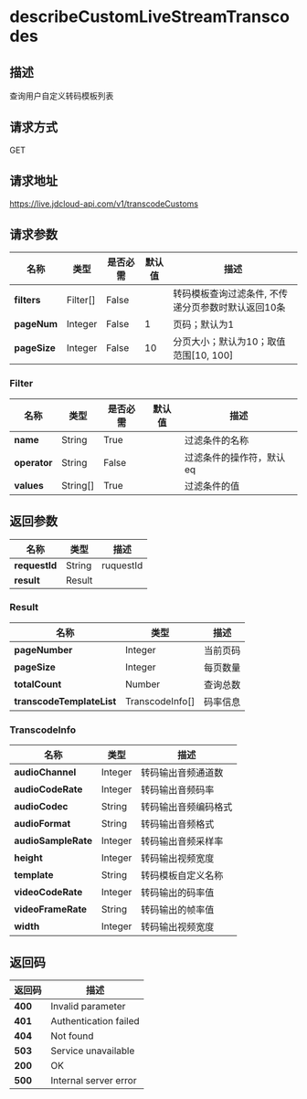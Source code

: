 # describeCustomLiveStreamTranscodes


## 描述
查询用户自定义转码模板列表

## 请求方式
GET

## 请求地址
https://live.jdcloud-api.com/v1/transcodeCustoms


## 请求参数
|名称|类型|是否必需|默认值|描述|
|---|---|---|---|---|
|**filters**|Filter[]|False| |转码模板查询过滤条件, 不传递分页参数时默认返回10条|
|**pageNum**|Integer|False|1|页码；默认为1|
|**pageSize**|Integer|False|10|分页大小；默认为10；取值范围[10, 100]|

### Filter
|名称|类型|是否必需|默认值|描述|
|---|---|---|---|---|
|**name**|String|True| |过滤条件的名称|
|**operator**|String|False| |过滤条件的操作符，默认eq|
|**values**|String[]|True| |过滤条件的值|

## 返回参数
|名称|类型|描述|
|---|---|---|
|**requestId**|String|ruquestId|
|**result**|Result| |

### Result
|名称|类型|描述|
|---|---|---|
|**pageNumber**|Integer|当前页码|
|**pageSize**|Integer|每页数量|
|**totalCount**|Number|查询总数|
|**transcodeTemplateList**|TranscodeInfo[]|码率信息|
### TranscodeInfo
|名称|类型|描述|
|---|---|---|
|**audioChannel**|Integer|转码输出音频通道数|
|**audioCodeRate**|Integer|转码输出音频码率|
|**audioCodec**|String|转码输出音频编码格式|
|**audioFormat**|String|转码输出音频格式|
|**audioSampleRate**|Integer|转码输出音频采样率|
|**height**|Integer|转码输出视频宽度|
|**template**|String|转码模板自定义名称|
|**videoCodeRate**|Integer|转码输出的码率值|
|**videoFrameRate**|String|转码输出的帧率值|
|**width**|Integer|转码输出视频宽度|

## 返回码
|返回码|描述|
|---|---|
|**400**|Invalid parameter|
|**401**|Authentication failed|
|**404**|Not found|
|**503**|Service unavailable|
|**200**|OK|
|**500**|Internal server error|
